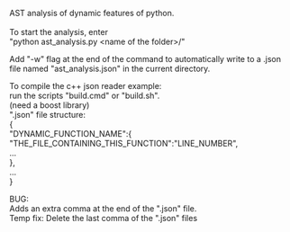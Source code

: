 AST analysis of dynamic features of python.<br />
<br />
To start the analysis, enter <br />
"python ast_analysis.py \<name of the folder\>/"<br />

Add "-w" flag at the end of the command to automatically write to a .json file named "ast_analysis.json" in the current directory.<br />

To compile the c++ json reader example:<br/>
run the scripts "build.cmd" or "build.sh".<br/> 
(need a boost library)<br/>
".json" file structure:<br />
{<br />
  "DYNAMIC_FUNCTION_NAME":{<br />
    "THE_FILE_CONTAINING_THIS_FUNCTION":"LINE_NUMBER",<br />
    ...<br />
  },<br />
  ...<br />
}<br />

BUG:<br />
Adds an extra comma at the end of the ".json" file.<br />
  Temp fix: Delete the last comma of the ".json" files <br />



